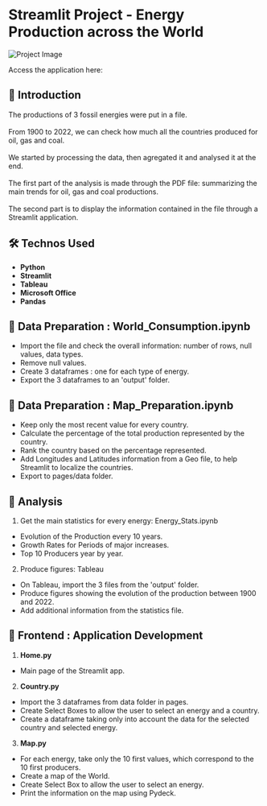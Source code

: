 # Streamlit Project - Energy Production across the World

![Project Image](https://justenergy.com/wp-content/uploads/2023/08/energy-production-and-consumption-on-the-environment.jpeg)

Access the application here:

## 🚀 Introduction

The productions of 3 fossil energies were put in a file.<br><br>
From 1900 to 2022, we can check how much all the countries produced for oil, gas and coal.<br><br>
We started by processing the data, then agregated it and analysed it at the end.<br><br>
The first part of the analysis is made through the PDF file: summarizing the main trends for oil, gas and coal productions.<br><br>
The second part is to display the information contained in the file through a Streamlit application.

## 🛠️ Technos Used

- **Python**
- **Streamlit**
- **Tableau**
- **Microsoft Office**
- **Pandas**

## 🔑 Data Preparation : World_Consumption.ipynb
- Import the file and check the overall information: number of rows, null values, data types.
- Remove null values.
- Create 3 dataframes : one for each type of energy.
- Export the 3 dataframes to an 'output' folder.

## 🔑 Data Preparation : Map_Preparation.ipynb
- Keep only the most recent value for every country.
- Calculate the percentage of the total production represented by the country.
- Rank the country based on the percentage represented.
- Add Longitudes and Latitudes information from a Geo file, to help Streamlit to localize the countries.
- Export to pages/data folder.

## 🔑 Analysis

1. Get the main statistics for every energy: Energy_Stats.ipynb
- Evolution of the Production every 10 years.
- Growth Rates for Periods of major increases.
- Top 10 Producers year by year.
  
2. Produce figures: Tableau
- On Tableau, import the 3 files from the 'output' folder.
- Produce figures showing the evolution of the production between 1900 and 2022.
- Add additional information from the statistics file.

## 🔑 Frontend : Application Development

1. **Home.py**
- Main page of the Streamlit app.

2. **Country.py**
- Import the 3 dataframes from data folder in pages.
- Create Select Boxes to allow the user to select an energy and a country.
- Create a dataframe taking only into account the data for the selected country and selected energy.

3. **Map.py**
- For each energy, take only the 10 first values, which correspond to the 10 first producers.
- Create a map of the World.
- Create Select Box to allow the user to select an energy.
- Print the information on the map using Pydeck.

